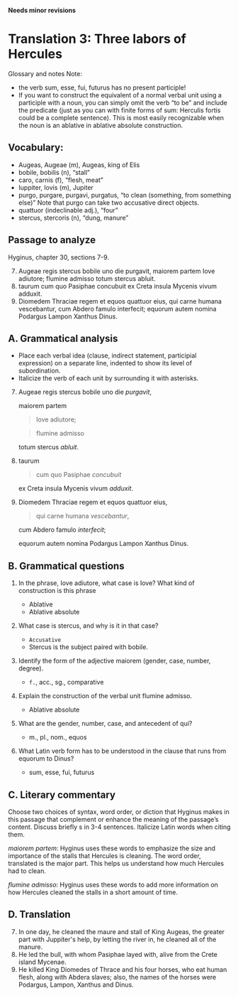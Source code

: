 **Needs minor revisions**

# Translation 3: Three labors of Hercules

Glossary and notes
Note: 
- the verb sum, esse, fui, futurus has no present participle! 
- If you want to construct the equivalent of a normal verbal unit using a participle with a noun,
  you can simply omit the verb “to be” and include the predicate (just as you can with finite forms of sum: Herculis fortis could be a complete sentence). 
  This is most easily recognizable when the noun is an ablative in ablative absolute construction.

## Vocabulary:

- Augeas, Augeae (m), Augeas, king of Elis
- bobile, bobilis (n), “stall”
- caro, carnis (f), “flesh, meat”
- Iuppiter, Iovis (m), Jupiter
- purgo, purgare, purgavi, purgatus, “to clean (something, from something else)” Note that purgo can take two accusative direct objects.
- quattuor (indeclinable adj.), “four”
- stercus, stercoris (n), “dung, manure”

## Passage to analyze

Hyginus, chapter 30, sections 7-9.

7. Augeae regis stercus bobile uno die purgavit, maiorem partem Iove adiutore; flumine admisso totum stercus abluit.
8. taurum cum quo Pasiphae concubuit ex Creta insula Mycenis vivum adduxit.
9. Diomedem Thraciae regem et equos quattuor eius, qui carne humana vescebantur, cum Abdero famulo interfecit; equorum autem nomina Podargus Lampon Xanthus Dinus.

## A. Grammatical analysis
- Place each verbal idea (clause, indirect statement, participial expression) on a separate line, indented to show its level of subordination.
- Italicize the verb of each unit by surrounding it with asterisks.

7.  Augeae regis stercus bobile uno die *purgavit*,

    maiorem partem 
    
    > Iove adiutore; 
    
    > flumine admisso
   
    totum stercus *abluit*.

8.  taurum 
    
    > cum quo Pasiphae *concubuit* 
    
    ex Creta insula Mycenis vivum *adduxit*.

9.  Diomedem Thraciae regem et equos quattuor eius, 
    
    > qui carne humana *vescebantur*, 
    
    cum Abdero famulo *interfecit*; 
    
    equorum autem nomina Podargus Lampon Xanthus Dinus.

## B. Grammatical questions

1. In the phrase, Iove adiutore, what case is Iove? What kind of construction is this phrase
   - Ablative
   - Ablative absolute
  
2. What case is stercus, and why is it in that case?
   - `Accusative`
   - Stercus is the subject paired with bobile.
   
3. Identify the form of the adjective maiorem (gender, case, number, degree).
   - `f.`, acc., sg., comparative 
   
4. Explain the construction of the verbal unit flumine admisso.
   - Ablative absolute
   
5. What are the gender, number, case, and antecedent of qui?
   - m., pl., nom., equos
   
6. What Latin verb form has to be understood in the clause that runs from equorum to Dinus?
   - sum, esse, fui, futurus
   

##  C. Literary commentary
Choose two choices of syntax, word order, or diction that Hyginus makes in this passage that complement or enhance the meaning of the passage’s content. 
Discuss briefly s in 3-4 sentences.
Italicize Latin words when citing them.

*maiorem partem*: Hyginus uses these words to emphasize the size and importance of the stalls that Hercules is cleaning. The word order, translated is the major part. This helps us understand how much Hercules had to clean.

*flumine admisso*: Hyginus uses these words to add more information on how Hercules cleaned the stalls in a short amount of time.

## D. Translation
7. In one day, he cleaned the maure and stall of King Augeas, the greater part with Juppiter's help, by letting the river in, he cleaned all of the manure.
8. He led the bull, with whom Pasiphae layed with, alive from the Crete island Mycenae.
9. He killed King Diomedes of Thrace and his four horses, who eat human flesh, along with Abdera slaves; also, the names of the horses were Podargus, Lampon, Xanthus and Dinus. 
